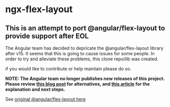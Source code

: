 # ngx-flex-layout

## This is an attempt to port @angular/flex-layout to provide support after EOL

The Angular team has decided to depricate the @angular/flex-layout library after v15.  It seems that this is going to cause issues for some people.
In order to try and alleviate these problems, this clone repo/lib was created. 

if you would like to contribute or help maintain please do so.


**NOTE: The Angular team no longer publishes new releases of this project. Please review [this blog post](https://blog.angular.io/modern-css-in-angular-layouts-4a259dca9127) 
for alternatives, and [this article](https://medium.com/@caerus.karu/farewell-flex-layout-aaa567023769) for the explanation and next steps.**

See [original @angular/flex-layout here](https://github.com/angular/flex-layout)